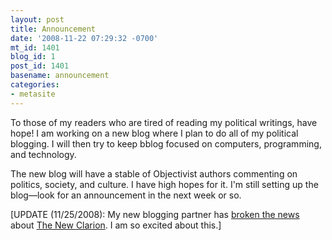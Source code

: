 ```yaml
---
layout: post
title: Announcement
date: '2008-11-22 07:29:32 -0700'
mt_id: 1401
blog_id: 1
post_id: 1401
basename: announcement
categories:
- metasite
---
```

<p id="announcement">
To those of my readers who are tired of reading my political writings, have hope! I am working on a new blog where I plan to do all of my political blogging. I will then try to keep bblog focused on computers, programming, and technology.
</p>
<p id="announcement-more-info">
The new blog will have a stable of Objectivist authors commenting on politics, society, and culture. I have high hopes for it. I'm still setting up the blog—look for an announcement in the next week or so.
</p>
<p id="announcement-update">
[UPDATE (11/25/2008): My new blogging partner has <a href="http://myrhaf.blogspot.com/2008/11/somethings-coming.html">broken the news</a> about <a href="http://www.newclarion.com/">The New Clarion</a>. I am so excited about this.]
</p>
